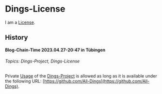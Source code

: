 # Dings-License

I am a [License](670007.md).

## History

#### Blog-Chain-Time 2023.04.27-20:47 in Tübingen <a id="1001"/>
###### Topics: Dings-Project, Dings-License

Private [Usage](600079.md) of the [Dings-Project](300000006.md) is allowed as long as it is available under the following URL: [https://github.com/All-Dings](https://github.com/All-Dings).
